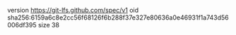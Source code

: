 version https://git-lfs.github.com/spec/v1
oid sha256:6159a6c8e2cc56f68126f6b288f37e327e80636a0e46931f1a743d56006df395
size 38
